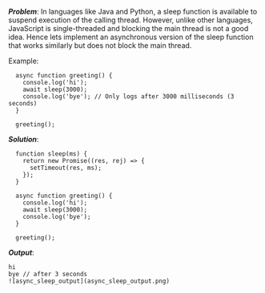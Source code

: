 **_Problem_**: In languages like Java and Python, a sleep function is available to suspend execution of the calling thread. However, unlike other languages, JavaScript is single-threaded and blocking the main thread is not a good idea. Hence lets implement an asynchronous version of the sleep function that works similarly but does not block the main thread.

Example:

```
  async function greeting() {
    console.log('hi');
    await sleep(3000);
    console.log('bye'); // Only logs after 3000 milliseconds (3 seconds)
  }

  greeting();

```

**_Solution_**:

```
  function sleep(ms) {
    return new Promise((res, rej) => {
      setTimeout(res, ms);
    });
  }

  async function greeting() {
    console.log('hi');
    await sleep(3000);
    console.log('bye');
  }

  greeting();

```

**_Output_**:

```
hi
bye // after 3 seconds
![async_sleep_output](async_sleep_output.png)
```
